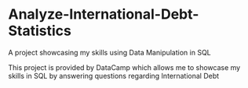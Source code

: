 # Analyze-International-Debt-Statistics
A project showcasing my skills using Data Manipulation in SQL 

This project is provided by DataCamp which allows me to showcase my skills in SQL by answering questions regarding International Debt

